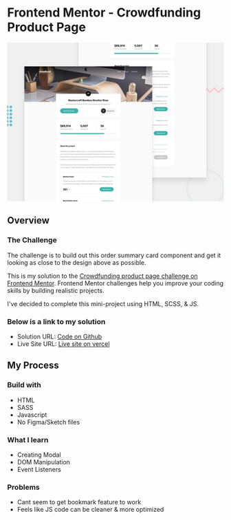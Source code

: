 # Frontend Mentor - Crowdfunding Product Page

![My solution for this challenge](./design/desktop-preview.jpg)

## Overview

### The Challenge

The challenge is to build out this order summary card component and get it looking as close to the design above as possible.

This is my solution to the [Crowdfunding product page challenge on Frontend Mentor](https://www.frontendmentor.io/challenges/crowdfunding-product-page-7uvcZe7ZR). Frontend Mentor challenges help you improve your coding skills by building realistic projects.

I've decided to complete this mini-project using HTML, SCSS, & JS.

### Below is a link to my solution

- Solution URL: [Code on Github](https://github.com/jasonkwm/crowdfunding-product-page-main)
- Live Site URL: [Live site on vercel](https://crowdfunding-product-page-main-phi.vercel.app/)

## My Process

### Build with

- HTML
- SASS
- Javascript
- No Figma/Sketch files

### What I learn

- Creating Modal
- DOM Manipulation
- Event Listeners

### Problems

- Cant seem to get bookmark feature to work
- Feels like JS code can be cleaner & more optimized
